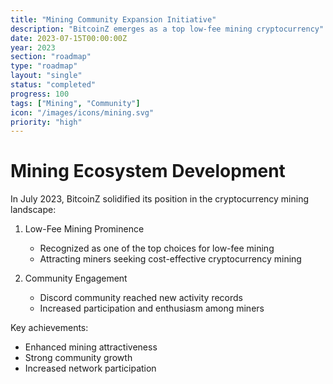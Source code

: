 ```yaml
---
title: "Mining Community Expansion Initiative"
description: "BitcoinZ emerges as a top low-fee mining cryptocurrency"
date: 2023-07-15T00:00:00Z
year: 2023
section: "roadmap"
type: "roadmap"
layout: "single"
status: "completed"
progress: 100
tags: ["Mining", "Community"]
icon: "/images/icons/mining.svg"
priority: "high"
---
```


# Mining Ecosystem Development

In July 2023, BitcoinZ solidified its position in the cryptocurrency mining landscape:

1. Low-Fee Mining Prominence
   - Recognized as one of the top choices for low-fee mining
   - Attracting miners seeking cost-effective cryptocurrency mining

2. Community Engagement
   - Discord community reached new activity records
   - Increased participation and enthusiasm among miners

Key achievements:
- Enhanced mining attractiveness
- Strong community growth
- Increased network participation
